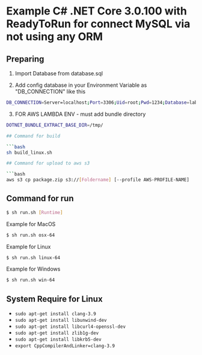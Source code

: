 # Example C# .NET Core 3.0.100 with ReadyToRun for connect MySQL via not using any ORM

## Preparing

1. Import Database from database.sql

2. Add config database in your Environment Variable as "DB_CONNECTION" like this

```bash
DB_CONNECTION=Server=localhost;Port=3306;Uid=root;Pwd=1234;Database=lab;CharSet=utf8;ConvertZeroDateTime=True;
```

3. FOR AWS LAMBDA ENV - must add bundle directory

```bash
DOTNET_BUNDLE_EXTRACT_BASE_DIR=/tmp/

## Command for build

```bash
sh build_linux.sh

## Command for upload to aws s3

```bash
aws s3 cp package.zip s3://[Foldername] [--profile AWS-PROFILE-NAME]
```

## Command for run
```bash
$ sh run.sh [Runtime]
```

Example for MacOS
```bash
$ sh run.sh osx-64
```

Example for Linux
```bash
$ sh run.sh linux-64
```

Example for Windows
```bash
$ sh run.sh win-64
```

## System Require for Linux

- `sudo apt-get install clang-3.9`
- `sudo apt-get install libunwind-dev`
- `sudo apt-get install libcurl4-openssl-dev`
- `sudo apt-get install zlib1g-dev`
- `sudo apt-get install libkrb5-dev`
- `export CppCompilerAndLinker=clang-3.9`
